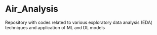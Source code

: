# Air_Analysis
Repository with codes related to various exploratory data analysis (EDA) techniques and application of ML and DL models
